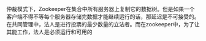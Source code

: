 仲裁模式下，Zookeeper在集合中所有服务器上复制它的数据树。但是如果一个客户端不得不等每个服务器存储完数据才能继续运行的话，那延迟是不可接受的。在共同管理中，法人是进行投票的最少数量的立法者。而在zookeeper中，为了让其能工作，法人是必须运行和可用的

